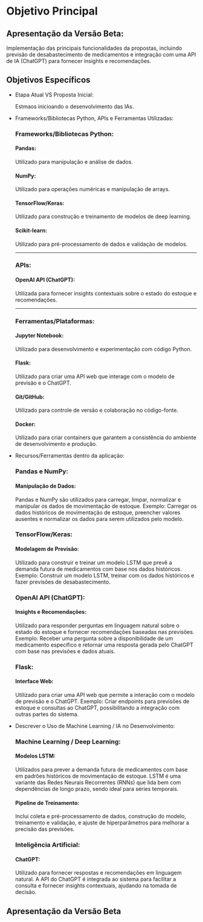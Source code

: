 # Objetivo Principal

## Apresentação da Versão Beta:
Implementação das principais funcionalidades da propostas, incluindo previsão de desabastecimento de medicamentos e integração com uma API de IA (ChatGPT) para fornecer insights e recomendações.

## Objetivos Específicos
- Etapa Atual VS Proposta Inicial:

    Estmaos inicioando o desenvolvimento das IAs.

- Frameworks/Bibliotecas Python, APIs e Ferramentas Utilizadas:

    ### Frameworks/Bibliotecas Python:

    #### Pandas:
    Utilizado para manipulação e análise de dados.
    
    #### NumPy: 
    Utilizado para operações numéricas e manipulação de arrays.
    
    #### TensorFlow/Keras: 
    Utilizado para construção e treinamento de modelos de deep learning.
    
    #### Scikit-learn: 
    Utilizado para pré-processamento de dados e validação de modelos.
    
    ---
    
    ### APIs:

    #### OpenAI API (ChatGPT): 
    Utilizada para fornecer insights contextuais sobre o estado do estoque e recomendações.

    ---
    
    ### Ferramentas/Plataformas:

    #### Jupyter Notebook: 
    Utilizado para desenvolvimento e experimentação com código Python.
    
    #### Flask: 
    Utilizado para criar uma API web que interage com o modelo de previsão e o ChatGPT.
    
    #### Git/GitHub: 
    Utilizado para controle de versão e colaboração no código-fonte.
    
    #### Docker: 
    Utilizado para criar containers que garantem a consistência do ambiente de desenvolvimento e produção.

- Recursos/Ferramentas dentro da aplicação:
    ### Pandas e NumPy:

    #### Manipulação de Dados: 
    Pandas e NumPy são utilizados para carregar, limpar, normalizar e manipular os dados de movimentação de estoque.
    Exemplo: Carregar os dados históricos de movimentação de estoque, preencher valores ausentes e normalizar os dados para serem utilizados pelo modelo.

    ### TensorFlow/Keras:

    #### Modelagem de Previsão: 
        
    Utilizado para construir e treinar um modelo LSTM que prevê a demanda futura de medicamentos com base nos dados históricos.
    Exemplo: Construir um modelo LSTM, treinar com os dados históricos e fazer previsões de desabastecimento.
        
    ### OpenAI API (ChatGPT):

    #### Insights e Recomendações: 
    Utilizado para responder perguntas em linguagem natural sobre o estado do estoque e fornecer recomendações baseadas nas previsões.
    Exemplo: Receber uma pergunta sobre a disponibilidade de um medicamento específico e retornar uma resposta gerada pelo ChatGPT com base nas previsões e dados atuais.

    ### Flask:

    #### Interface Web: 
    Utilizado para criar uma API web que permite a interação com o modelo de previsão e o ChatGPT.
    Exemplo: Criar endpoints para previsões de estoque e consultas ao ChatGPT, possibilitando a integração com outras partes do sistema.

- Descrever o Uso de Machine Learning / IA no Desenvolvimento:

    ### Machine Learning / Deep Learning:

    #### Modelos LSTM: 
    Utilizados para prever a demanda futura de medicamentos com base em padrões históricos de movimentação de estoque. LSTM é uma variante das Redes Neurais Recorrentes (RNNs) que lida bem com dependências de longo prazo, sendo ideal para séries temporais.
    #### Pipeline de Treinamento: 
    Inclui coleta e pré-processamento de dados, construção do modelo, treinamento e validação, e ajuste de hiperparâmetros para melhorar a precisão das previsões.
    ### Inteligência Artificial:

    #### ChatGPT: 
    Utilizado para fornecer respostas e recomendações em linguagem natural. A API do ChatGPT é integrada ao sistema para facilitar a consulta e fornecer insights contextuais, ajudando na tomada de decisão.

## Apresentação da Versão Beta
